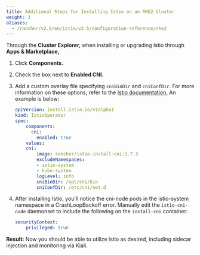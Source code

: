 ```yaml
---
title: Additional Steps for Installing Istio on an RKE2 Cluster
weight: 3
aliases:
  - /rancher/v2.5/en/istio/v2.5/configuration-reference/rke2
---
```


Through the **Cluster Explorer,** when installing or upgrading Istio through **Apps & Marketplace,**

1. Click **Components.**
1. Check the box next to **Enabled CNI.**
1. Add a custom overlay file specifying `cniBinDir` and `cniConfDir`. For more information on these options, refer to the [Istio documentation.](https://istio.io/latest/docs/setup/additional-setup/cni/#helm-chart-parameters) An example is below:

    ```yaml
    apiVersion: install.istio.io/v1alpha1
    kind: IstioOperator
    spec:
        components:
          cni:
            enabled: true
        values:
        cni:
            image: rancher/istio-install-cni:1.7.3
            excludeNamespaces:
            - istio-system
            - kube-system
            logLevel: info
            cniBinDir: /opt/cni/bin
            cniConfDir: /etc/cni/net.d
    ```
1. After installing Istio, you'll notice the cni-node pods in the istio-system namespace in a CrashLoopBackoff error. Manually edit the `istio-cni-node` daemonset to include the following on the `install-cni` container:
    ```yaml
    securityContext:
        privileged: true
    ```

**Result:** Now you should be able to utilize Istio as desired, including sidecar injection and monitoring via Kiali.
